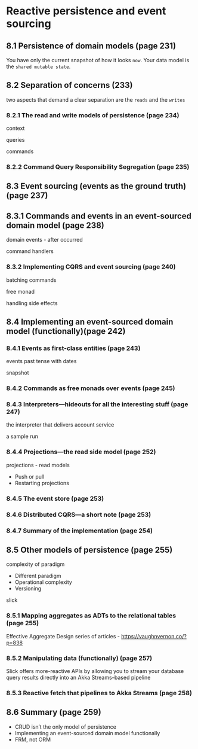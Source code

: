 # Reactive persistence and event sourcing

## 8.1 Persistence of domain models (page 231)

You have only the current snapshot of how it looks `now`. 
Your data model is the `shared mutable state`.

## 8.2 Separation of concerns (233)

two aspects that demand a clear separation are the `reads` and the `writes`

### 8.2.1 The read and write models of persistence (page 234)

context

queries

commands

### 8.2.2 Command Query Responsibility Segregation (page 235)

## 8.3 Event sourcing (events as the ground truth) (page 237)

## 8.3.1 Commands and events in an event-sourced domain model (page 238)

domain events - after occurred

command handlers

### 8.3.2 Implementing CQRS and event sourcing (page 240)

batching commands

free monad

handling side effects

## 8.4 Implementing an event-sourced domain model (functionally)(page 242)

### 8.4.1 Events as first-class entities (page 243)

events past tense with dates

snapshot

### 8.4.2 Commands as free monads over events (page 245)

### 8.4.3 Interpreters—hideouts for all the interesting stuff (page 247)

the interpreter that delivers account service

a sample run

### 8.4.4 Projections—the read side model (page 252)

projections - read models

- Push or pull
- Restarting projections


### 8.4.5 The event store (page 253)

### 8.4.6 Distributed CQRS—a short note (page 253)

### 8.4.7 Summary of the implementation (page 254)

## 8.5 Other models of persistence (page 255)

complexity of paradigm

- Different paradigm
- Operational complexity
- Versioning

slick

### 8.5.1 Mapping aggregates as ADTs to the relational tables (page 255)

Effective Aggregate Design series of articles - https://vaughnvernon.co/?p=838
    
### 8.5.2 Manipulating data (functionally) (page 257)

Slick offers more-reactive APIs by allowing you to stream your database query results directly into an Akka Streams–based pipeline

### 8.5.3 Reactive fetch that pipelines to Akka Streams (page 258)
 
## 8.6 Summary (page 259)

- CRUD isn’t the only model of persistence
- Implementing an event-sourced domain model functionally
- FRM, not ORM